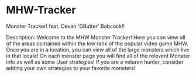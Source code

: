 # MHW-Tracker
Monster Tracker! feat. Devan 'DButter' Babcock!!

Description: Welcome to the MHW Monster Tracker! Here you can view all of the areas contained within the low rank of the popular video game MHW. Once you are in a location, you can view all of the large monsters which live in that locale! On each monster page you will find all of the relevent Monster info as well as some User strategies! If you are a veteren hunter, consider adding your own strategies to your favorite monsters!
